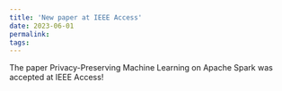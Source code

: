 ```yaml
---
title: 'New paper at IEEE Access'
date: 2023-06-01
permalink:
tags:
---
```


The paper Privacy-Preserving Machine Learning on Apache Spark was accepted at IEEE Access!